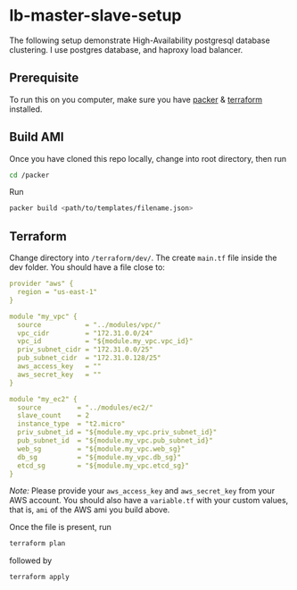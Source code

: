 # lb-master-slave-setup
The following setup demonstrate High-Availability postgresql database clustering. I use postgres database, and haproxy load balancer.


## Prerequisite

To run this on you computer, make sure you have [packer](https://www.packer.io/) & [terraform](https://www.terraform.io/) installed.

## Build AMI
Once you have cloned this repo locally, change into root directory, then run 

```bash 
cd /packer
```

Run

```bash
packer build <path/to/templates/filename.json>
```



## Terraform
Change directory into `/terraform/dev/`. The create `main.tf` file inside the dev folder. You should have a file close to:

```yaml
provider "aws" {
  region = "us-east-1"
}

module "my_vpc" {
  source           = "../modules/vpc/"
  vpc_cidr         = "172.31.0.0/24"
  vpc_id           = "${module.my_vpc.vpc_id}"
  priv_subnet_cidr = "172.31.0.0/25"
  pub_subnet_cidr  = "172.31.0.128/25"
  aws_access_key   = ""
  aws_secret_key   = ""
}

module "my_ec2" {
  source         = "../modules/ec2/"
  slave_count    = 2
  instance_type  = "t2.micro"
  priv_subnet_id = "${module.my_vpc.priv_subnet_id}"
  pub_subnet_id  = "${module.my_vpc.pub_subnet_id}"
  web_sg         = "${module.my_vpc.web_sg}"
  db_sg          = "${module.my_vpc.db_sg}"
  etcd_sg        = "${module.my_vpc.etcd_sg}"
}
```
*Note:* Please provide your `aws_access_key` and `aws_secret_key` from your AWS account. You should also have a `variable.tf` with your custom values, that is, `ami` of the AWS ami you build above.


Once the file is present, run
```bash
terraform plan
```

followed by 
```bash
terraform apply
```